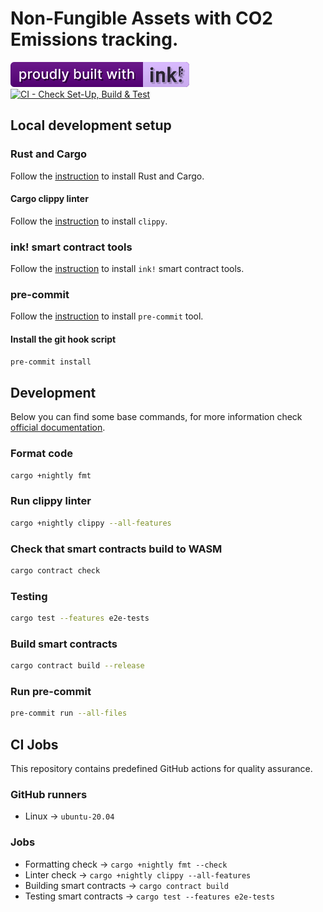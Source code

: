 # Non-Fungible Assets with CO2 Emissions tracking.
[![Built with ink!](https://raw.githubusercontent.com/paritytech/ink/master/.images/badge.svg)](https://github.com/paritytech/ink)   [![CI - Check Set-Up, Build & Test](https://github.com/paritytech/bcg-co2-passport/actions/workflows/ci.yml/badge.svg?branch=main)](https://github.com/paritytech/bcg-co2-passport/actions/workflows/ci.yml)

## Local development setup

### Rust and Cargo
Follow the [instruction](https://doc.rust-lang.org/cargo/getting-started/installation.html) to install Rust and Cargo.

#### Cargo clippy linter
Follow the [instruction](https://github.com/rust-lang/rust-clippy#usage) to install `clippy`.

### ink! smart contract tools
Follow the [instruction](https://use.ink/getting-started/setup) to install `ink!` smart contract tools.

### pre-commit
Follow the [instruction](https://pre-commit.com/#installation) to install `pre-commit` tool.

#### Install the git hook script
```sh
pre-commit install
```

## Development
Below you can find some base commands, for more information check [official documentation](https://use.ink/).


### Format code
```sh
cargo +nightly fmt
```

### Run clippy linter
```sh
cargo +nightly clippy --all-features
```

### Check that smart contracts build to WASM
```sh
cargo contract check
```

### Testing
```sh
cargo test --features e2e-tests
```

### Build smart contracts
```sh
cargo contract build --release
```

### Run pre-commit
```sh
pre-commit run --all-files
```

## CI Jobs
This repository contains predefined GitHub actions for quality assurance.

### GitHub runners
- Linux -> `ubuntu-20.04`

### Jobs
- Formatting check -> `cargo +nightly fmt --check`
- Linter check -> `cargo +nightly clippy --all-features`
- Building smart contracts -> `cargo contract build`
- Testing smart contracts -> `cargo test --features e2e-tests`
